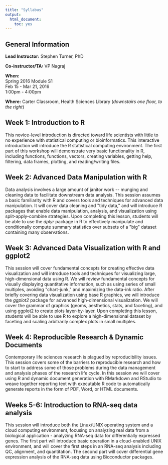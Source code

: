 ```yaml
---
title: "Syllabus"
output: 
  html_document:
    toc: yes
---
```


## General Information

**Lead Instructor:** Stephen Turner, PhD

**Co-instructor/TA:** VP Nagraj

**When:**  
Spring 2016 Module S1  
Feb 15 - Mar 21, 2016  
1:00pm - 4:00pm  

**Where:** Carter Classroom, Health Sciences Library (_downstairs one floor, to the right_)

<!-- **Textbook:** Link coming soon. fixme-->

## Week 1: Introduction to R

This novice-level introduction is directed toward life scientists with little to no experience with statistical computing or bioinformatics. This interactive introduction will introduce the R statistical computing environment. The first part of this workshop will demonstrate very basic functionality in R, including functions, functions, vectors, creating variables, getting help, filtering, data frames, plotting, and reading/writing files.

## Week 2: Advanced Data Manipulation with R

Data analysis involves a large amount of janitor work -- munging and cleaning data to facilitate downstream data analysis. This session assumes a basic familiarity with R and covers tools and techniques for advanced data manipulation. It will cover data cleaning and "tidy data," and will introduce R packages that enable data manipulation, analysis, and visualization using split-apply-combine strategies. Upon completing this lesson, students will be able to use the _dplyr_ package in R to effectively manipulate and conditionally compute summary statistics over subsets of a "big" dataset containing many observations.

## Week 3: Advanced Data Visualization with R and ggplot2

This session will cover fundamental concepts for creating effective data visualization and will introduce tools and techniques for visualizing large, high-dimensional data using R. We will review fundamental concepts for visually displaying quantitative information, such as using series of small multiples, avoiding "chart-junk," and maximizing the data-ink ratio. After briefly covering data visualization using base R graphics, we will introduce the _ggplot2_ package for advanced high-dimensional visualization. We will cover the grammar of graphics (geoms, aesthetics, stats, and faceting), and using ggplot2 to create plots layer-by-layer. Upon completing this lesson, students will be able to use R to explore a high-dimensional dataset by faceting and scaling arbitrarily complex plots in small multiples.

## Week 4: Reproducible Research & Dynamic Documents

Contemporary life sciences research is plagued by reproducibility issues. This session covers some of the barriers to reproducible research and how to start to address some of those problems during the data management and analysis phases of the research life cycle. In this session we will cover using R and dynamic document generation with RMarkdown and RStudio to weave together reporting text with executable R code to automatically generate reports in the form of PDF, Word, or HTML documents.

## Weeks 5-6: Introduction to RNA-seq data analysis

This session will introduce both the Linux/UNIX operating system and a cloud computing environment, focusing on analyzing real data from a biological application - analyzing RNA-seq data for differentially expressed genes. The first part will introduce basic operation in a cloud-enabled UNIX environment, and will cover the first steps in an RNA-seq analysis including QC, alignment, and quantitation. The second part will cover differential gene expression analysis of the RNA-seq data using Bioconductor packages.
